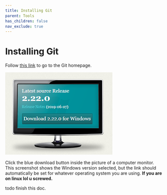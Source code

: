 ```yaml
---
title: Installing Git
parent: Tools
has_children: false
nav_exclude: true
---
```


# Installing Git

Follow [this link](https://git-scm.com/) to go to the Git homepage.

![Git-Download](../res/Git-Download.PNG)

Click the blue download button inside the picture of a computer monitor.  This screenshot shows the Windows version selected, but the link should automatically be set for whatever operating system you are using.  **If you are on linux lol u screwed.**

todo finish this doc.